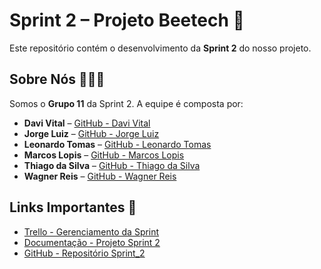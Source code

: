 # Sprint 2 – Projeto Beetech 🐝

Este repositório contém o desenvolvimento da **Sprint 2** do nosso projeto.


## Sobre Nós 👨🏽‍💻

Somos o **Grupo 11** da Sprint 2. A equipe é composta por:

- **Davi Vital** – [GitHub - Davi Vital](https://github.com/DaviSPTECH)  
- **Jorge Luiz** – [GitHub - Jorge Luiz](https://github.com/Jorglcs)  
- **Leonardo Tomas** – [GitHub - Leonardo Tomas](https://github.com/LeonardoTomas-creator)  
- **Marcos Lopis** – [GitHub - Marcos Lopis](https://github.com/MarcosPereira00)  
- **Thiago da Silva** – [GitHub - Thiago da Silva](https://github.com/Tiago-santos1)
- **Wagner Reis** – [GitHub - Wagner Reis](https://github.com/WagnerRSBronstein)  


## Links Importantes 🔗

- [Trello - Gerenciamento da Sprint](<https://trello.com/invite/b/68a233ce4687566a9c5cd02a/ATTI3b5e5da7c5aa8ad0b5fd3f96d036974c6C393060/beetech>)  
- [Documentação - Projeto Sprint 2](<https://bandteccom-my.sharepoint.com/:w:/r/personal/victor_loliveira_sptech_school1/_layouts/15/Doc.aspx?sourcedoc=%7BAE6A75B2-F93D-446C-BB82-3132DFEAED79%7D&file=Documenta%25u00e7%25u00e3o%20do%20Projeto.docx&fromShare=true&action=default&mobileredirect=true>)  
- [GitHub - Repositório Sprint_2](https://github.com/Beetech-SPtech/Sprint_2)  

